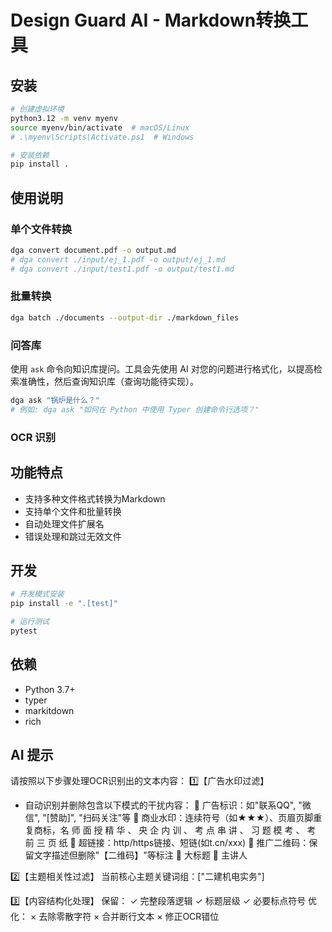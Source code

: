 # Design Guard AI - Markdown转换工具

## 安装

```bash
# 创建虚拟环境
python3.12 -m venv myenv
source myenv/bin/activate  # macOS/Linux
# .\myenv\Scripts\Activate.ps1  # Windows

# 安装依赖
pip install .
```

## 使用说明

### 单个文件转换
```bash
dga convert document.pdf -o output.md
# dga convert ./input/ej_1.pdf -o output/ej_1.md
# dga convert ./input/test1.pdf -o output/test1.md
```

### 批量转换
```bash
dga batch ./documents --output-dir ./markdown_files
```

### 问答库

使用 `ask` 命令向知识库提问。工具会先使用 AI 对您的问题进行格式化，以提高检索准确性，然后查询知识库（查询功能待实现）。

```bash
dga ask "锅炉是什么？"
# 例如: dga ask "如何在 Python 中使用 Typer 创建命令行选项？" 
```

### OCR 识别

## 功能特点
- 支持多种文件格式转换为Markdown
- 支持单个文件和批量转换
- 自动处理文件扩展名
- 错误处理和跳过无效文件

## 开发
```bash
# 开发模式安装
pip install -e ".[test]"

# 运行测试
pytest
```

## 依赖
- Python 3.7+
- typer
- markitdown
- rich

## AI 提示

请按照以下步骤处理OCR识别出的文本内容：
1️⃣【广告水印过滤】
- 自动识别并删除包含以下模式的干扰内容：
  🔹 广告标识：如"联系QQ", "微信", "[赞助]", "扫码关注"等
  🔹 商业水印：连续符号（如★★★）、页眉页脚重复商标，名 师 ⾯ 授 精 华 、 央 企 内 训 、 考 点 串 讲 、 习 题 模 考 、 考 前 三 页 纸
  🔹 超链接：http/https链接、短链(如t.cn/xxx)
  🔹 推广二维码：保留文字描述但删除"【二维码】"等标注
  🔹 大标题
  🔹 主讲人

2️⃣【主题相关性过滤】
当前核心主题关键词组：["二建机电实务"] 

3️⃣【内容结构化处理】
保留：
✓ 完整段落逻辑 ✓ 标题层级 ✓ 必要标点符号
优化：
× 去除零散字符 × 合并断行文本 × 修正OCR错位
